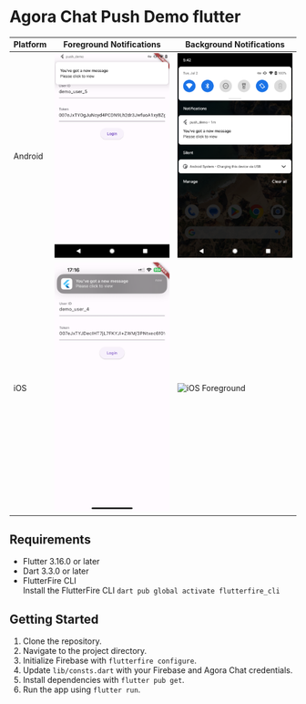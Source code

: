 # Agora Chat Push Demo flutter 

| Platform | Foreground Notifications | Background Notifications |
|----------|----------|----------|
| Android | ![Android Foreground](./screenshots/android_foreground.png) | ![Android Background](./screenshots/android_background.png)  |
| iOS | ![iOS Foreground](./screenshots/iOS_foreground.PNG) | ![iOS Foreground](./screenshots/iOS_background.PNG) |

## Requirements

* Flutter 3.16.0 or later
* Dart 3.3.0 or later
* FlutterFire CLI   
  Install the FlutterFire CLI `dart pub global activate flutterfire_cli`

## Getting Started

1. Clone the repository.
2. Navigate to the project directory.
3. Initialize Firebase with `flutterfire configure`.
4. Update `lib/consts.dart` with your Firebase and Agora Chat credentials.
5. Install dependencies with `flutter pub get`.
6. Run the app using `flutter run`.
